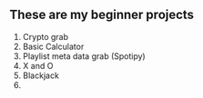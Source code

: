 These are my beginner projects
------------------------------
1) Crypto grab
2) Basic Calculator
3) Playlist meta data grab (Spotipy)
4) X and O
5) Blackjack
6)
